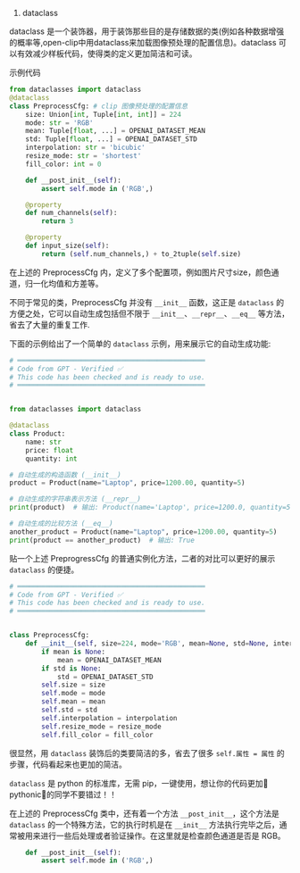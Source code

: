 
1. dataclass  

dataclass 是一个装饰器，用于装饰那些目的是存储数据的类(例如各种数据增强的概率等,open-clip中用dataclass来加载图像预处理的配置信息)。dataclass 可以有效减少样板代码，使得类的定义更加简洁和可读。

示例代码
```python
from dataclasses import dataclass
@dataclass
class PreprocessCfg: # clip 图像预处理的配置信息
    size: Union[int, Tuple[int, int]] = 224
    mode: str = 'RGB'
    mean: Tuple[float, ...] = OPENAI_DATASET_MEAN
    std: Tuple[float, ...] = OPENAI_DATASET_STD
    interpolation: str = 'bicubic'
    resize_mode: str = 'shortest'
    fill_color: int = 0

    def __post_init__(self):
        assert self.mode in ('RGB',)

    @property
    def num_channels(self):
        return 3

    @property
    def input_size(self):
        return (self.num_channels,) + to_2tuple(self.size)

```
在上述的 PreprocessCfg 内，定义了多个配置项，例如图片尺寸size，颜色通道，归一化均值和方差等。

不同于常见的类，PreprocessCfg 并没有 `__init__` 函数，这正是 `dataclass` 的方便之处，它可以自动生成包括但不限于 `__init__`、`__repr__`、`__eq__` 等方法，省去了大量的重复工作.

下面的示例给出了一个简单的 `dataclass` 示例，用来展示它的自动生成功能:

```python
# ═══════════════════════════════════════════════
# Code from GPT - Verified ✅
# This code has been checked and is ready to use.
# ═══════════════════════════════════════════════


from dataclasses import dataclass

@dataclass
class Product:
    name: str
    price: float
    quantity: int

# 自动生成的构造函数 (__init__)
product = Product(name="Laptop", price=1200.00, quantity=5)

# 自动生成的字符串表示方法 (__repr__)
print(product)  # 输出: Product(name='Laptop', price=1200.0, quantity=5)

# 自动生成的比较方法 (__eq__)
another_product = Product(name="Laptop", price=1200.00, quantity=5)
print(product == another_product)  # 输出: True
```

贴一个上述 PreprogressCfg 的普通实例化方法，二者的对比可以更好的展示 `dataclass` 的便捷。
```python
# ═══════════════════════════════════════════════
# Code from GPT - Verified ✅
# This code has been checked and is ready to use.
# ═══════════════════════════════════════════════


class PreprocessCfg:
    def __init__(self, size=224, mode='RGB', mean=None, std=None, interpolation='bicubic', resize_mode='shortest', fill_color=0):
        if mean is None:
            mean = OPENAI_DATASET_MEAN
        if std is None:
            std = OPENAI_DATASET_STD
        self.size = size
        self.mode = mode
        self.mean = mean
        self.std = std
        self.interpolation = interpolation
        self.resize_mode = resize_mode
        self.fill_color = fill_color
```
很显然，用 `dataclass` 装饰后的类要简洁的多，省去了很多 `self.属性 = 属性` 的步骤，代码看起来也更加的简洁。

`dataclass` 是 python 的标准库，无需 pip，一键使用，想让你的代码更加🌟pythonic🌟的同学不要错过！！

在上述的 PreprocessCfg 类中，还有着一个方法 `__post_init__`，这个方法是 `dataclass` 的一个特殊方法，它的执行时机是在 `__init__` 方法执行完毕之后，通常被用来进行一些后处理或者验证操作。在这里就是检查颜色通道是否是 RGB。

```python
    def __post_init__(self):
        assert self.mode in ('RGB',)
```


